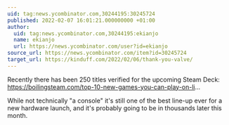 ```yaml
---
uid: tag:news.ycombinator.com,30244195:30245724
published: 2022-02-07 16:01:21.000000000 +01:00
author:
  uid: tag:news.ycombinator.com,30244195:ekianjo
  name: ekianjo
  url: https://news.ycombinator.com/user?id=ekianjo
source_url: https://news.ycombinator.com/item?id=30245724
target_url: https://kinduff.com/2022/02/06/thank-you-valve/
---
```


Recently there has been 250 titles verified for the upcoming Steam Deck: https://boilingsteam.com/top-10-new-games-you-can-play-on-li...

While not technically "a console" it's still one of the best line-up ever for a new hardware launch, and it's probably going to be in thousands later this month.